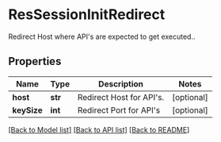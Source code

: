 # ResSessionInitRedirect

Redirect Host where API's are expected to get executed..
## Properties
Name | Type | Description | Notes
------------ | ------------- | ------------- | -------------
**host** | **str** | Redirect Host for API&#39;s. | [optional] 
**keySize** | **int** | Redirect Port for API&#39;s | [optional] 

[[Back to Model list]](../README.md#documentation-for-models) [[Back to API list]](../README.md#documentation-for-api-endpoints) [[Back to README]](../README.md)


